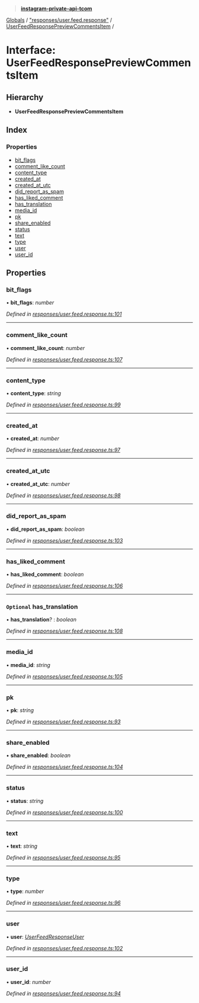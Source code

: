 > **[instagram-private-api-tcom](../README.md)**

[Globals](../README.md) / ["responses/user.feed.response"](../modules/_responses_user_feed_response_.md) / [UserFeedResponsePreviewCommentsItem](_responses_user_feed_response_.userfeedresponsepreviewcommentsitem.md) /

# Interface: UserFeedResponsePreviewCommentsItem

## Hierarchy

* **UserFeedResponsePreviewCommentsItem**

## Index

### Properties

* [bit_flags](_responses_user_feed_response_.userfeedresponsepreviewcommentsitem.md#bit_flags)
* [comment_like_count](_responses_user_feed_response_.userfeedresponsepreviewcommentsitem.md#comment_like_count)
* [content_type](_responses_user_feed_response_.userfeedresponsepreviewcommentsitem.md#content_type)
* [created_at](_responses_user_feed_response_.userfeedresponsepreviewcommentsitem.md#created_at)
* [created_at_utc](_responses_user_feed_response_.userfeedresponsepreviewcommentsitem.md#created_at_utc)
* [did_report_as_spam](_responses_user_feed_response_.userfeedresponsepreviewcommentsitem.md#did_report_as_spam)
* [has_liked_comment](_responses_user_feed_response_.userfeedresponsepreviewcommentsitem.md#has_liked_comment)
* [has_translation](_responses_user_feed_response_.userfeedresponsepreviewcommentsitem.md#optional-has_translation)
* [media_id](_responses_user_feed_response_.userfeedresponsepreviewcommentsitem.md#media_id)
* [pk](_responses_user_feed_response_.userfeedresponsepreviewcommentsitem.md#pk)
* [share_enabled](_responses_user_feed_response_.userfeedresponsepreviewcommentsitem.md#share_enabled)
* [status](_responses_user_feed_response_.userfeedresponsepreviewcommentsitem.md#status)
* [text](_responses_user_feed_response_.userfeedresponsepreviewcommentsitem.md#text)
* [type](_responses_user_feed_response_.userfeedresponsepreviewcommentsitem.md#type)
* [user](_responses_user_feed_response_.userfeedresponsepreviewcommentsitem.md#user)
* [user_id](_responses_user_feed_response_.userfeedresponsepreviewcommentsitem.md#user_id)

## Properties

###  bit_flags

• **bit_flags**: *number*

*Defined in [responses/user.feed.response.ts:101](https://github.com/cuonglnhust/instagram-private-api-tcom/blob/3e16058/src/responses/user.feed.response.ts#L101)*

___

###  comment_like_count

• **comment_like_count**: *number*

*Defined in [responses/user.feed.response.ts:107](https://github.com/cuonglnhust/instagram-private-api-tcom/blob/3e16058/src/responses/user.feed.response.ts#L107)*

___

###  content_type

• **content_type**: *string*

*Defined in [responses/user.feed.response.ts:99](https://github.com/cuonglnhust/instagram-private-api-tcom/blob/3e16058/src/responses/user.feed.response.ts#L99)*

___

###  created_at

• **created_at**: *number*

*Defined in [responses/user.feed.response.ts:97](https://github.com/cuonglnhust/instagram-private-api-tcom/blob/3e16058/src/responses/user.feed.response.ts#L97)*

___

###  created_at_utc

• **created_at_utc**: *number*

*Defined in [responses/user.feed.response.ts:98](https://github.com/cuonglnhust/instagram-private-api-tcom/blob/3e16058/src/responses/user.feed.response.ts#L98)*

___

###  did_report_as_spam

• **did_report_as_spam**: *boolean*

*Defined in [responses/user.feed.response.ts:103](https://github.com/cuonglnhust/instagram-private-api-tcom/blob/3e16058/src/responses/user.feed.response.ts#L103)*

___

###  has_liked_comment

• **has_liked_comment**: *boolean*

*Defined in [responses/user.feed.response.ts:106](https://github.com/cuonglnhust/instagram-private-api-tcom/blob/3e16058/src/responses/user.feed.response.ts#L106)*

___

### `Optional` has_translation

• **has_translation**? : *boolean*

*Defined in [responses/user.feed.response.ts:108](https://github.com/cuonglnhust/instagram-private-api-tcom/blob/3e16058/src/responses/user.feed.response.ts#L108)*

___

###  media_id

• **media_id**: *string*

*Defined in [responses/user.feed.response.ts:105](https://github.com/cuonglnhust/instagram-private-api-tcom/blob/3e16058/src/responses/user.feed.response.ts#L105)*

___

###  pk

• **pk**: *string*

*Defined in [responses/user.feed.response.ts:93](https://github.com/cuonglnhust/instagram-private-api-tcom/blob/3e16058/src/responses/user.feed.response.ts#L93)*

___

###  share_enabled

• **share_enabled**: *boolean*

*Defined in [responses/user.feed.response.ts:104](https://github.com/cuonglnhust/instagram-private-api-tcom/blob/3e16058/src/responses/user.feed.response.ts#L104)*

___

###  status

• **status**: *string*

*Defined in [responses/user.feed.response.ts:100](https://github.com/cuonglnhust/instagram-private-api-tcom/blob/3e16058/src/responses/user.feed.response.ts#L100)*

___

###  text

• **text**: *string*

*Defined in [responses/user.feed.response.ts:95](https://github.com/cuonglnhust/instagram-private-api-tcom/blob/3e16058/src/responses/user.feed.response.ts#L95)*

___

###  type

• **type**: *number*

*Defined in [responses/user.feed.response.ts:96](https://github.com/cuonglnhust/instagram-private-api-tcom/blob/3e16058/src/responses/user.feed.response.ts#L96)*

___

###  user

• **user**: *[UserFeedResponseUser](_responses_user_feed_response_.userfeedresponseuser.md)*

*Defined in [responses/user.feed.response.ts:102](https://github.com/cuonglnhust/instagram-private-api-tcom/blob/3e16058/src/responses/user.feed.response.ts#L102)*

___

###  user_id

• **user_id**: *number*

*Defined in [responses/user.feed.response.ts:94](https://github.com/cuonglnhust/instagram-private-api-tcom/blob/3e16058/src/responses/user.feed.response.ts#L94)*